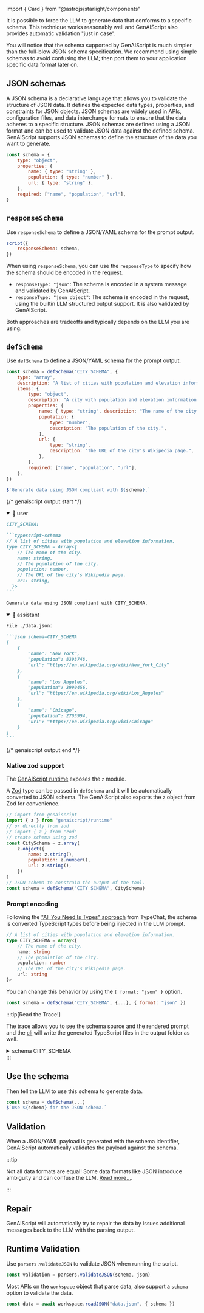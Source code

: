 import { Card } from "@astrojs/starlight/components"

It is possible to force the LLM to generate data that conforms to a specific schema.
This technique works reasonably well and GenAIScript also provides automatic validation "just in case".

You will notice that the schema supported by GenAIScript is much simpler than the full-blow JSON schema specification. We recommend using simple schemas to avoid confusing the LLM; then port them to your application
specific data format later on.

## JSON schemas

A JSON schema is a declarative language that allows you to validate the structure of JSON data.
It defines the expected data types, properties, and constraints for JSON objects.
JSON schemas are widely used in APIs, configuration files, and data interchange formats to ensure that the data adheres to a specific structure.
JSON schemas are defined using a JSON format and can be used to validate JSON data against the defined schema.
GenAIScript supports JSON schemas to define the structure of the data you want to generate.

```js
const schema = {
    type: "object",
    properties: {
        name: { type: "string" },
        population: { type: "number" },
        url: { type: "string" },
    },
    required: ["name", "population", "url"],
}
```

## `responseSchema`

Use `responseSchema` to define a JSON/YAML schema for the prompt output.

```js user=true
script({
    responseSchema: schema,
})
```

When using `responseSchema`, you can use the `responseType` to specify how the schema should be encoded in the request.

- `responseType: "json"`: The schema is encoded in a system message and validated by GenAIScript.
- `responseType: "json_object"`: The schema is encoded in the request, using the builtin LLM structured output support.
  It is also validated by GenAIScript.

Both approaches are tradeoffs and typically depends on the LLM you are using.

## `defSchema`

Use `defSchema` to define a JSON/YAML schema for the prompt output.

```js user=true
const schema = defSchema("CITY_SCHEMA", {
    type: "array",
    description: "A list of cities with population and elevation information.",
    items: {
        type: "object",
        description: "A city with population and elevation information.",
        properties: {
            name: { type: "string", description: "The name of the city." },
            population: {
                type: "number",
                description: "The population of the city.",
            },
            url: {
                type: "string",
                description: "The URL of the city's Wikipedia page.",
            },
        },
        required: ["name", "population", "url"],
    },
})

$`Generate data using JSON compliant with ${schema}.`
```

{/* genaiscript output start */}

<details open>
<summary>👤 user</summary>

````markdown wrap
CITY_SCHEMA:

```typescript-schema
// A list of cities with population and elevation information.
type CITY_SCHEMA = Array<{
    // The name of the city.
    name: string,
    // The population of the city.
    population: number,
    // The URL of the city's Wikipedia page.
    url: string,
  }>
```

Generate data using JSON compliant with CITY_SCHEMA.
````

</details>

<details open>
<summary>🤖 assistant</summary>

````markdown wrap
File ./data.json:

```json schema=CITY_SCHEMA
[
    {
        "name": "New York",
        "population": 8398748,
        "url": "https://en.wikipedia.org/wiki/New_York_City"
    },
    {
        "name": "Los Angeles",
        "population": 3990456,
        "url": "https://en.wikipedia.org/wiki/Los_Angeles"
    },
    {
        "name": "Chicago",
        "population": 2705994,
        "url": "https://en.wikipedia.org/wiki/Chicago"
    }
]
```
````

</details>

{/* genaiscript output end */}

### Native zod support

The [GenAIScript runtime](/genaiscript/reference/scripts/runtime) exposes the `z` module.

A [Zod](https://zod.dev/) type can be passed in `defSchema` and it will be automatically converted to JSON schema.
The GenAIScript also exports the `z` object from Zod for convenience.

```js
// import from genaiscript
import { z } from "genaiscript/runtime"
// or directly from zod
// import { z } from "zod"
// create schema using zod
const CitySchema = z.array(
    z.object({
        name: z.string(),
        population: z.number(),
        url: z.string(),
    })
)
// JSON schema to constrain the output of the tool.
const schema = defSchema("CITY_SCHEMA", CitySchema)
```

### Prompt encoding

Following the ["All You Need Is Types" approach](https://microsoft.github.io/TypeChat/docs/introduction/)
from TypeChat, the schema is converted TypeScript types before being injected in the LLM prompt.

```ts
// A list of cities with population and elevation information.
type CITY_SCHEMA = Array<{
    // The name of the city.
    name: string
    // The population of the city.
    population: number
    // The URL of the city's Wikipedia page.
    url: string
}>
```

You can change this behavior by using the `{ format: "json" }` option.

```js
const schema = defSchema("CITY_SCHEMA", {...}, { format: "json" })
```

:::tip[Read the Trace!]

The trace allows you to see the schema source and the rendered prompt
and the [cli](/genaiscript/reference/cli) will write the generated TypeScript files
in the output folder as well.

<details>
<summary>schema CITY_SCHEMA</summary>

- source:

```json
{
    "type": "array",
    "description": "A list of cities with population and elevation information.",
    "items": {
        "type": "object",
        "description": "A city with population and elevation information.",
        "properties": {
            "name": {
                "type": "string",
                "description": "The name of the city."
            },
            "population": {
                "type": "number",
                "description": "The population of the city."
            },
            "url": {
                "type": "string",
                "description": "The URL of the city's Wikipedia page."
            }
        },
        "required": ["name", "population", "url"]
    }
}
```

- prompt (rendered as typescript):

```ts
// A list of cities with population and elevation information.
type CITY_SCHEMA = Array<{
    // The name of the city.
    name: string
    // The population of the city.
    population: number
    // The URL of the city's Wikipedia page.
    url: string
}>
```

</details>
:::

## Use the schema

Then tell the LLM to use this schema to generate data.

```js
const schema = defSchema(...)
$`Use ${schema} for the JSON schema.`
```

## Validation

When a JSON/YAML payload is generated with the schema identifier,
GenAIScript automatically validates the payload against the schema.

:::tip

Not all data formats are equal! Some data formats like JSON introduce ambiguity
and can confuse the LLM.
[Read more...](https://betterprogramming.pub/yaml-vs-json-which-is-more-efficient-for-language-models-5bc11dd0f6df).

:::

## Repair

GenAIScript will automatically try to repair the data by issues additional messages
back to the LLM with the parsing output.

## Runtime Validation

Use `parsers.validateJSON` to validate JSON when running the script.

```js
const validation = parsers.validateJSON(schema, json)
```

Most APIs on the `workspace` object that parse data, also support a `schema` option to validate the data.

```js
const data = await workspace.readJSON("data.json", { schema })
```